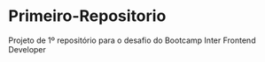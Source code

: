 # Primeiro-Repositorio
Projeto de 1º repositório para o desafio do Bootcamp Inter Frontend Developer 
